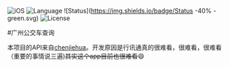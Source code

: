 ![iOS](https://img.shields.io/badge/Platform-iOS-red.svg)
![Language](https://img.shields.io/badge/Swift-2.1-orange.svg)
![Status](https://img.shields.io/badge/Status -40% -green.svg)
![License](https://img.shields.io/badge/License-MIT-blue.svg)

#广州公交车查询

本项目的API来自[chenjiehua](https://github.com/jiehua233/gzbus-v2)。开发原因是行讯通真的很难看，很难看，很难看（重要的事情说三遍)<del>其实这个app目前也很难看</del>😄
